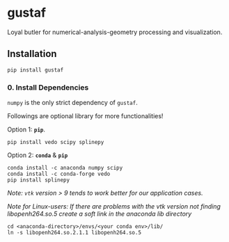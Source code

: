 # gustaf
Loyal butler for numerical-analysis-geometry processing and visualization.

## Installation
```
pip install gustaf
```

### 0. Install Dependencies
`numpy` is the only strict dependency of `gustaf`.  

Followings are optional library for more functionalities!

Option 1: __`pip`__.
```
pip install vedo scipy splinepy
```
Option 2: __`conda`__ & __`pip`__
```
conda install -c anaconda numpy scipy
conda install -c conda-forge vedo 
pip install splinepy
```

_Note: `vtk` version > 9 tends to work better for our application cases._


_Note for Linux-users: If there are problems with the vtk version not finding libopenh264.so.5 create a soft link in the anaconda lib
directory_
```
cd <anaconda-directory>/envs/<your conda env>/lib/
ln -s libopenh264.so.2.1.1 libopenh264.so.5
```
